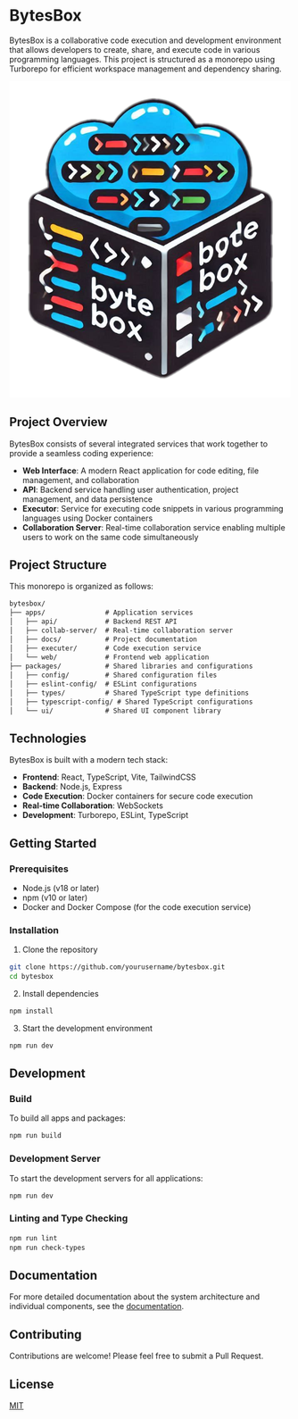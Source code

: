 # BytesBox

BytesBox is a collaborative code execution and development environment that allows developers to create, share, and execute code in various programming languages. This project is structured as a monorepo using Turborepo for efficient workspace management and dependency sharing.

![BytesBox Logo](/apps/web/public/byteBox.png)

## Project Overview

BytesBox consists of several integrated services that work together to provide a seamless coding experience:

- **Web Interface**: A modern React application for code editing, file management, and collaboration
- **API**: Backend service handling user authentication, project management, and data persistence
- **Executor**: Service for executing code snippets in various programming languages using Docker containers
- **Collaboration Server**: Real-time collaboration service enabling multiple users to work on the same code simultaneously

## Project Structure

This monorepo is organized as follows:

```
bytesbox/
├── apps/               # Application services
│   ├── api/            # Backend REST API
│   ├── collab-server/  # Real-time collaboration server
│   ├── docs/           # Project documentation
│   ├── executer/       # Code execution service
│   └── web/            # Frontend web application
├── packages/           # Shared libraries and configurations
│   ├── config/         # Shared configuration files
│   ├── eslint-config/  # ESLint configurations
│   ├── types/          # Shared TypeScript type definitions
│   ├── typescript-config/ # Shared TypeScript configurations
│   └── ui/             # Shared UI component library
```

## Technologies

BytesBox is built with a modern tech stack:

- **Frontend**: React, TypeScript, Vite, TailwindCSS
- **Backend**: Node.js, Express
- **Code Execution**: Docker containers for secure code execution
- **Real-time Collaboration**: WebSockets
- **Development**: Turborepo, ESLint, TypeScript

## Getting Started

### Prerequisites

- Node.js (v18 or later)
- npm (v10 or later)
- Docker and Docker Compose (for the code execution service)

### Installation

1. Clone the repository
```bash
git clone https://github.com/yourusername/bytesbox.git
cd bytesbox
```

2. Install dependencies
```bash
npm install
```

3. Start the development environment
```bash
npm run dev
```

## Development

### Build

To build all apps and packages:

```bash
npm run build
```

### Development Server

To start the development servers for all applications:

```bash
npm run dev
```

### Linting and Type Checking

```bash
npm run lint
npm run check-types
```

## Documentation

For more detailed documentation about the system architecture and individual components, see the [documentation](/apps/docs/system-architecture.md).

## Contributing

Contributions are welcome! Please feel free to submit a Pull Request.

## License

[MIT](LICENSE)
